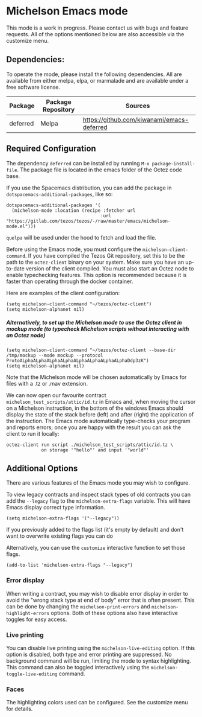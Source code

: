 # Michelson Emacs mode
This mode is a work in progress.
Please contact us with bugs and feature requests.
All of the options mentioned below are also accessible via the customize menu.

## Dependencies:
To operate the mode, please install the following dependencies.
All are available from either melpa, elpa, or marmalade
and are available under a free software license.

| Package  | Package Repository | Sources |
| -------- | ------------------ | --------------- |
| deferred | Melpa  | https://github.com/kiwanami/emacs-deferred |


## Required Configuration
The dependency `deferred` can be installed by running `M-x package-install-file`.
The package file is located in the emacs folder of the Octez code base.

If you use the Spacemacs distribution, you can add the package in `dotspacemacs-additional-packages`, like so:
```elisp
dotspacemacs-additional-packages '(
  (michelson-mode :location (recipe :fetcher url
                                   :url "https://gitlab.com/tezos/tezos/-/raw/master/emacs/michelson-mode.el")))
```
`quelpa` will be used under the hood to fetch and load the file.

Before using the Emacs mode, you must configure the `michelson-client-command`.
If you have compiled the Tezos Git repository,
set this to be the path to the `octez-client` binary on your system.
Make sure you have an up-to-date version of the client compiled.
You must also start an Octez node to enable typechecking features.
This option is recommended because it is faster than operating through
the docker container.

Here are examples of the client configuration:
```elisp
(setq michelson-client-command "~/tezos/octez-client")
(setq michelson-alphanet nil)
```

##### Alternatively, to set up the Michelson mode to use the Octez client in mockup mode (to typecheck Michelson scripts without interacting with an Octez node)
```elisp
(setq michelson-client-command "~/tezos/octez-client --base-dir /tmp/mockup --mode mockup --protocol ProtoALphaALphaALphaALphaALphaALphaALphaALphaDdp3zK")
(setq michelson-alphanet nil)
```

Note that the Michelson mode will be chosen automatically by Emacs for files with a .tz or .mav extension.

We can now open our favourite contract `michelson_test_scripts/attic/id.tz` in Emacs and,
when moving the cursor on a Michelson instruction, in the bottom of the windows Emacs should display
the state of the stack before (left) and after (right) the application of the instruction.
The Emacs mode automatically type-checks your program and reports errors; once you are happy with the result you can ask the client to run it locally:

```elisp
octez-client run script ./michelson_test_scripts/attic/id.tz \
             on storage '"hello"' and input '"world"'
```

## Additional Options
There are various features of the Emacs mode you may wish to configure.

To view legacy contracts and inspect stack types of old contracts you can add the `--legacy` flag
to the `michelson-extra-flags` variable. This will have Emacs display correct type information.

```elisp
(setq michelson-extra-flags '("--legacy"))
```

If you previously added to the flags list (it's empty by default) and don't want to overwrite existing flags you can do

Alternatively, you can use the `customize` interactive function to set those flags.

```elisp
(add-to-list 'michelson-extra-flags "--legacy")
```

### Error display
When writing a contract, you may wish to disable error display in order to
avoid the "wrong stack type at end of body" error that is often present.
This can be done by changing the
`michelson-print-errors` and `michelson-highlight-errors` options.
Both of these options also have interactive toggles for easy access.

### Live printing
You can disable live printing using the `michelson-live-editing` option.
If this option is disabled, both type and error printing are suppressed.
No background command will be run, limiting the mode to syntax highlighting.
This command can also be toggled interactively using the
`michelson-toggle-live-editing` command.

### Faces
The highlighting colors used can be configured. See the customize menu for details.
